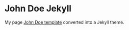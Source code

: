 # John Doe Jekyll

My page <a href="https://dvnt3s.github.io/">John Doe template</a> converted into a Jekyll theme.

